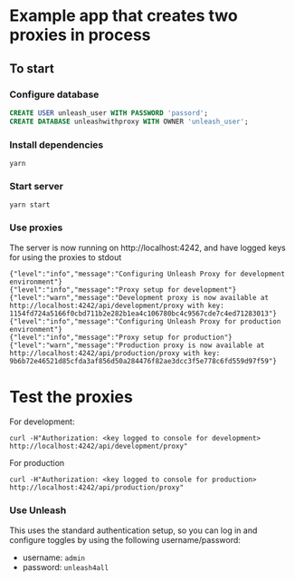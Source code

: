 # Example app that creates two proxies in process

## To start

### Configure database
```sql
CREATE USER unleash_user WITH PASSWORD 'passord';
CREATE DATABASE unleashwithproxy WITH OWNER 'unleash_user';
```

### Install dependencies
```shell
yarn
```

### Start server
```shell
yarn start
```

### Use proxies

The server is now running on http://localhost:4242, and have logged keys for using the proxies to stdout
```shell
{"level":"info","message":"Configuring Unleash Proxy for development environment"}
{"level":"info","message":"Proxy setup for development"}
{"level":"warn","message":"Development proxy is now available at http://localhost:4242/api/development/proxy with key: 1154fd724a5166f0cbd711b2e282b1ea4c106780bc4c9567cde7c4ed71283013"}
{"level":"info","message":"Configuring Unleash Proxy for production environment"}
{"level":"info","message":"Proxy setup for production"}
{"level":"warn","message":"Production proxy is now available at http://localhost:4242/api/production/proxy with key: 9b6b72e46521d85cfda3af856d50a284476f82ae3dcc3f5e778c6fd559d97f59"}

```

# Test the proxies

For development:
```shell
curl -H"Authorization: <key logged to console for development> http://localhost:4242/api/development/proxy"
```

For production
```shell
curl -H"Authorization: <key logged to console for production> http://localhost:4242/api/production/proxy"
```


### Use Unleash
 
This uses the standard authentication setup, so you can log in and configure toggles by using the following username/password:

- username: `admin`
- password: `unleash4all`





